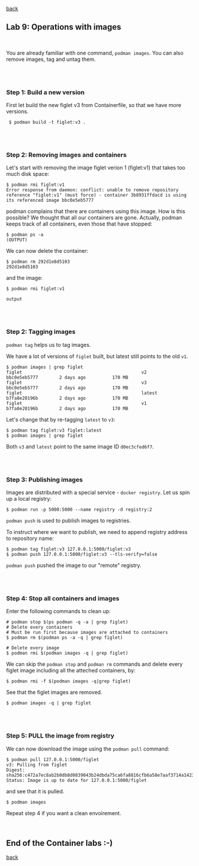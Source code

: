 [back](container_workshop.md)
## Lab 9: Operations with images

<br />

You are already familiar with one command, `podman images`. You can also remove images, tag and untag them.

<br />
<br />

### **Step 1:** Build a new version

First let build the new figlet v3 from Containerfile, so that we have more versions.
```
 $ podman build -t figlet:v3 .
```

<br />
<br />

### **Step 2:** Removing images and containers

Let's start with removing the image figlet verion 1 (figlet:v1) that takes too much disk space:

```
$ podman rmi figlet:v1
Error response from daemon: conflict: unable to remove repository reference "figlet:v1" (must force) - container 3b8931ffdacd is using its referenced image bbc0e5eb5777

```

podman complains that there are containers using this image. How is this possible? We thought that all our containers are gone.
Actually, podman keeps track of all containers, even those that have stopped:

```
$ podman ps -a
(OUTPUT)
```

We can now delete the container:

```
$ podman rm 292d1e8d5103
292d1e8d5103
```

and the image:

```
$ podman rmi figlet:v1

output

```

<br />
<br />

### **Step 2:** Tagging images

`podman tag` helps us to tag images.

We have a lot of versions of `figlet` built, but latest still points to the old `v1`.

```
$ podman images | grep figlet
figlet                                             v2                  bbc0e5eb5777        2 days ago          170 MB
figlet                                             v3                  bbc0e5eb5777        2 days ago          170 MB
figlet                                             latest              b7fa8e20196b        2 days ago          170 MB
figlet                                             v1                  b7fa8e20196b        2 days ago          170 MB
```

Let's change that by re-tagging `latest` to `v3`:

```
$ podman tag figlet:v3 figlet:latest
$ podman images | grep figlet

```

Both `v3` and `latest` point to the same image ID `d0ec3cfed6f7`.

<br />
<br />

### **Step 3:** Publishing images

Images are distributed with a special service - `docker registry`.
Let us spin up a local registry:

```
$ podman run -p 5000:5000 --name registry -d registry:2
```

`podman push` is used to publish images to registries.

To instruct where we want to publish, we need to append registry address to repository name:

```
$ podman tag figlet:v3 127.0.0.1:5000/figlet:v3
$ podman push 127.0.0.1:5000/figlet:v3 --tls-verify=false
```

`podman push` pushed the image to our "remote" registry.

<br />
<br />

### **Step 4:** Stop all containers and images

Enter the following commands to clean up:

```
# podman stop $(ps podman -q -a | grep figlet)
# Delete every containers
# Must be run first because images are attached to containers
$ podman rm $(podman ps -a -q | grep figlet)

# Delete every image
$ podman rmi $(podman images -q | grep figlet)
```
We can skip the `podman stop` and `podman rm` commands and delete every figlet image including all the atteched containers, by:
```
$ podman rmi -f $(podman images -q|grep figlet)
```
See that the figlet images are removed.

```
$ podman images -q | grep figlet
```


<br />
<br />

### **Step 5:** PULL the image from registry

We can now download the image using the `podman pull` command:

```
$ podman pull 127.0.0.1:5000/figlet
v3: Pulling from figlet
Digest: sha256:c472a7ec8ab2b0db8d0839043b24dbda75ca6fa8816cfb6a58e7aaf3714a1423
Status: Image is up to date for 127.0.0.1:5000/figlet
```

and see that it is pulled.

```
$ podman images
```

Repeat step 4 if you want a clean envoirement. 

<br />

## End of the Container labs :-)

[back](container_workshop.md)